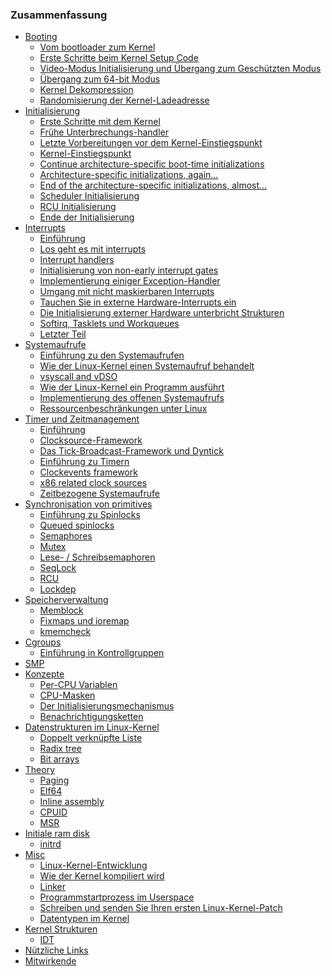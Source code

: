 ### Zusammenfassung

- [Booting](Booting/README.md)
  - [Vom bootloader zum Kernel](Booting/linux-bootstrap-1.md)
  - [Erste Schritte beim Kernel Setup Code](Booting/linux-bootstrap-2.md)
  - [Video-Modus Initialisierung und Übergang zum Geschützten Modus](Booting/linux-bootstrap-3.md)
  - [Übergang zum 64-bit Modus](Booting/linux-bootstrap-4.md)
  - [Kernel Dekompression](Booting/linux-bootstrap-5.md)
  - [Randomisierung der Kernel-Ladeadresse](Booting/linux-bootstrap-6.md)
- [Initialisierung](Initialization/README.md)
  - [Erste Schritte mit dem Kernel](Initialization/linux-initialization-1.md)
  - [Frühe Unterbrechungs-handler](Initialization/linux-initialization-2.md)
  - [Letzte Vorbereitungen vor dem Kernel-Einstiegspunkt](Initialization/linux-initialization-3.md)
  - [Kernel-Einstiegspunkt](Initialization/linux-initialization-4.md)
  - [Continue architecture-specific boot-time initializations](Initialization/linux-initialization-5.md)
  - [Architecture-specific initializations, again...](Initialization/linux-initialization-6.md)
  - [End of the architecture-specific initializations, almost...](Initialization/linux-initialization-7.md)
  - [Scheduler Initialisierung](Initialization/linux-initialization-8.md)
  - [RCU Initialisierung](Initialization/linux-initialization-9.md)
  - [Ende der Initialisierung](Initialization/linux-initialization-10.md)
- [Interrupts](Interrupts/README.md)
  - [Einführung](Interrupts/linux-interrupts-1.md)
  - [Los geht es mit interrupts](Interrupts/linux-interrupts-2.md)
  - [Interrupt handlers](Interrupts/linux-interrupts-3.md)
  - [Initialisierung von non-early interrupt gates](Interrupts/linux-interrupts-4.md)
  - [Implementierung einiger Exception-Handler](Interrupts/linux-interrupts-5.md)
  - [Umgang mit nicht maskierbaren Interrupts](Interrupts/linux-interrupts-6.md)
  - [Tauchen Sie in externe Hardware-Interrupts ein](Interrupts/linux-interrupts-7.md)
  - [Die Initialisierung externer Hardware unterbricht Strukturen](Interrupts/linux-interrupts-8.md)
  - [Softirq, Tasklets und Workqueues](Interrupts/linux-interrupts-9.md)
  - [Letzter Teil](Interrupts/linux-interrupts-10.md)
- [Systemaufrufe](SysCall/README.md)
  - [Einführung zu den Systemaufrufen](SysCall/linux-syscall-1.md)
  - [Wie der Linux-Kernel einen Systemaufruf behandelt](SysCall/linux-syscall-2.md)
  - [vsyscall and vDSO](SysCall/linux-syscall-3.md)
  - [Wie der Linux-Kernel ein Programm ausführt](SysCall/linux-syscall-4.md)
  - [Implementierung des offenen Systemaufrufs](SysCall/linux-syscall-5.md)
  - [Ressourcenbeschränkungen unter Linux](SysCall/linux-syscall-6.md)
- [Timer und Zeitmanagement](Timers/README.md)
  - [Einführung](Timers/linux-timers-1.md)
  - [Clocksource-Framework](Timers/linux-timers-2.md)
  - [Das Tick-Broadcast-Framework und Dyntick](Timers/linux-timers-3.md)
  - [Einführung zu Timern](Timers/linux-timers-4.md)
  - [Clockevents framework](Timers/linux-timers-5.md)
  - [x86 related clock sources](Timers/linux-timers-6.md)
  - [Zeitbezogene Systemaufrufe](Timers/linux-timers-7.md)
- [Synchronisation von primitives](SyncPrim/README.md)
  - [Einführung zu Spinlocks](SyncPrim/linux-sync-1.md)
  - [Queued spinlocks](SyncPrim/linux-sync-2.md)
  - [Semaphores](SyncPrim/linux-sync-3.md)
  - [Mutex](SyncPrim/linux-sync-4.md)
  - [Lese- / Schreibsemaphoren](SyncPrim/linux-sync-5.md)
  - [SeqLock](SyncPrim/linux-sync-6.md)
  - [RCU]()
  - [Lockdep]()
- [Speicherverwaltung](MM/README.md)
  - [Memblock](MM/linux-mm-1.md)
  - [Fixmaps und ioremap](MM/linux-mm-2.md)
  - [kmemcheck](MM/linux-mm-3.md)
- [Cgroups](Cgroups/README.md)
  - [Einführung in Kontrollgruppen](Cgroups/linux-cgroups-1.md)
- [SMP]()
- [Konzepte](Concepts/README.md)
  - [Per-CPU Variablen](Concepts/linux-cpu-1.md)
  - [CPU-Masken](Concepts/linux-cpu-2.md)
  - [Der Initialisierungsmechanismus](Concepts/linux-cpu-3.md)
  - [Benachrichtigungsketten](Concepts/linux-cpu-4.md)
- [Datenstrukturen im Linux-Kernel](DataStructures/README.md)
  - [Doppelt verknüpfte Liste](DataStructures/linux-datastructures-1.md)
  - [Radix tree](DataStructures/linux-datastructures-2.md)
  - [Bit arrays](DataStructures/linux-datastructures-3.md)
- [Theory](Theory/README.md)
  - [Paging](Theory/linux-theory-1.md)
  - [Elf64](Theory/linux-theory-2.md)
  - [Inline assembly](Theory/linux-theory-3.md)
  - [CPUID]()
  - [MSR]()
- [Initiale ram disk]()
  - [initrd]()
- [Misc](Misc/README.md)
  - [Linux-Kernel-Entwicklung](Misc/linux-misc-1.md)
  - [Wie der Kernel kompiliert wird](Misc/linux-misc-2.md)
  - [Linker](Misc/linux-misc-3.md)
  - [Programmstartprozess im Userspace](Misc/linux-misc-4.md)
  - [Schreiben und senden Sie Ihren ersten Linux-Kernel-Patch]()
  - [Datentypen im Kernel]()
- [Kernel Strukturen](KernelStructures/README.md)
  - [IDT](KernelStructures/linux-kernelstructure-1.md)
- [Nützliche Links](LINKS.md)
- [Mitwirkende](contributors.md)
